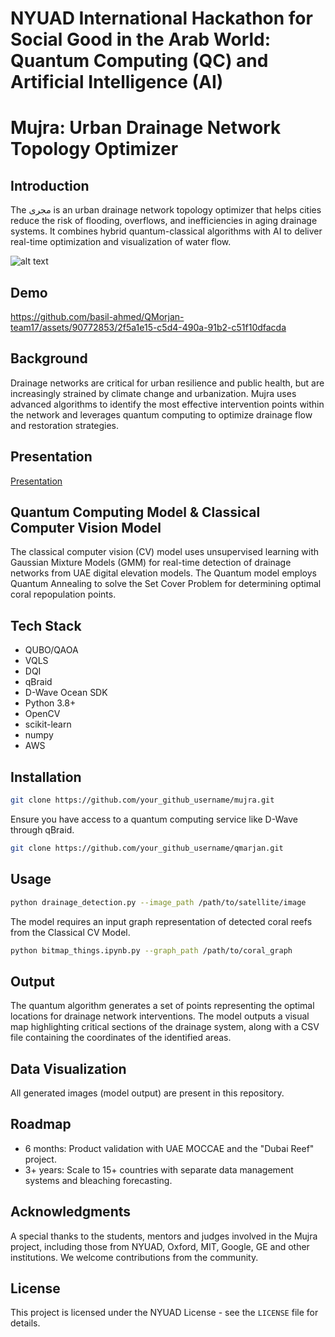 # NYUAD International Hackathon for Social Good in the Arab World: Quantum Computing (QC) and Artificial Intelligence (AI)

# Mujra: Urban Drainage Network Topology Optimizer

## Introduction
The مجرى is an urban drainage network topology optimizer that helps cities reduce the risk of flooding, overflows, and inefficiencies in aging drainage systems. It combines hybrid quantum-classical algorithms with AI to deliver real-time optimization and visualization of water flow.

![alt text](https://ars.els-cdn.com/content/image/1-s2.0-S0043135421010976-gr3_lrg.jpg)

## Demo
https://github.com/basil-ahmed/QMorjan-team17/assets/90772853/2f5a1e15-c5d4-490a-91b2-c51f10dfacda


## Background

Drainage networks are critical for urban resilience and public health, but are increasingly strained by climate change and urbanization. Mujra uses advanced algorithms to identify the most effective intervention points within the network and leverages quantum computing to optimize drainage flow and restoration strategies.


## Presentation

[Presentation](https://docs.google.com/presentation/d/1QvU6STsqRpExncq30ouulwNxy55LFzJAiTKUcZwIlGQ/edit?slide=id.g120cbbff307_0_0#slide=id.g120cbbff307_0_0)

## Quantum Computing Model & Classical Computer Vision Model

The classical computer vision (CV) model uses unsupervised learning with Gaussian Mixture Models (GMM) for real-time detection of drainage networks from UAE digital elevation models. The Quantum model employs Quantum Annealing to solve the Set Cover Problem for determining optimal coral repopulation points.

## Tech Stack

- QUBO/QAOA
- VQLS
- DQI
- qBraid
- D-Wave Ocean SDK
- Python 3.8+
- OpenCV
- scikit-learn
- numpy
- AWS


## Installation

```bash
git clone https://github.com/your_github_username/mujra.git
```

Ensure you have access to a quantum computing service like D-Wave through qBraid.

```bash
git clone https://github.com/your_github_username/qmarjan.git
```

## Usage

```bash
python drainage_detection.py --image_path /path/to/satellite/image
```

The model requires an input graph representation of detected coral reefs from the Classical CV Model.

```bash
python bitmap_things.ipynb.py --graph_path /path/to/coral_graph
```

## Output

The quantum algorithm generates a set of points representing the optimal locations for drainage network interventions. The model outputs a visual map highlighting critical sections of the drainage system, along with a CSV file containing the coordinates of the identified areas.


## Data Visualization

All generated images (model output) are present in this repository.


## Roadmap

- 6 months: Product validation with UAE MOCCAE and the "Dubai Reef" project.
- 3+ years: Scale to 15+ countries with separate data management systems and bleaching forecasting.


## Acknowledgments

A special thanks to the students, mentors and judges involved in the Mujra project, including those from NYUAD, Oxford, MIT, Google, GE and other institutions. We welcome contributions from the community.


## License

This project is licensed under the NYUAD License - see the `LICENSE` file for details.
